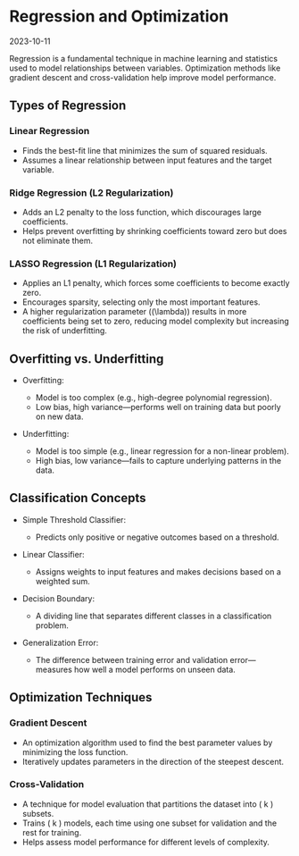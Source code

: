 # Regression and Optimization  
2023-10-11

Regression is a fundamental technique in machine learning and statistics used to model relationships between variables. Optimization methods like gradient descent and cross-validation help improve model performance.  

## Types of Regression  

### Linear Regression  
- Finds the best-fit line that minimizes the sum of squared residuals.  
- Assumes a linear relationship between input features and the target variable.  

### Ridge Regression (L2 Regularization)  
- Adds an L2 penalty to the loss function, which discourages large coefficients.  
- Helps prevent overfitting by shrinking coefficients toward zero but does not eliminate them.  

### LASSO Regression (L1 Regularization)  
- Applies an L1 penalty, which forces some coefficients to become exactly zero.  
- Encourages sparsity, selecting only the most important features.  
- A higher regularization parameter (\(\lambda\)) results in more coefficients being set to zero, reducing model complexity but increasing the risk of underfitting.  

## Overfitting vs. Underfitting  

- Overfitting:  
  - Model is too complex (e.g., high-degree polynomial regression).  
  - Low bias, high variance—performs well on training data but poorly on new data.  

- Underfitting:  
  - Model is too simple (e.g., linear regression for a non-linear problem).  
  - High bias, low variance—fails to capture underlying patterns in the data.  

## Classification Concepts  

- Simple Threshold Classifier:  
  - Predicts only positive or negative outcomes based on a threshold.  

- Linear Classifier:  
  - Assigns weights to input features and makes decisions based on a weighted sum.  

- Decision Boundary:  
  - A dividing line that separates different classes in a classification problem.  

- Generalization Error:  
  - The difference between training error and validation error—measures how well a model performs on unseen data.  

## Optimization Techniques  

### Gradient Descent  
- An optimization algorithm used to find the best parameter values by minimizing the loss function.  
- Iteratively updates parameters in the direction of the steepest descent.  

### Cross-Validation  
- A technique for model evaluation that partitions the dataset into \( k \) subsets.  
- Trains \( k \) models, each time using one subset for validation and the rest for training.  
- Helps assess model performance for different levels of complexity.  